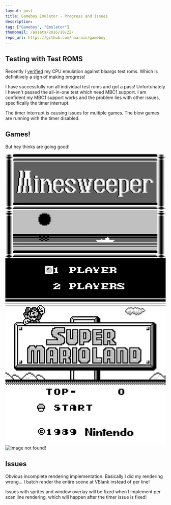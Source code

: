 ```yaml
---
layout: post
title: Gameboy Emulator - Progress and issues
description:
tag: ["Gameboy", "Emulator"]
thumbnail: /assets/2016/10/22/
repo_url: https://github.com/nnarain/gameboy
---
```


Testing with Test ROMS
----------------------

Recently I [verified](https://github.com/nnarain/gameboy/issues/52) my CPU emulation against blaargs test roms. Which is definitively a sign of making progress!

I have successfully run all individual test roms and got a pass! Unfortunately I haven't passed the all-in-one test which need MBC1 support. I am confident my MBC1 support works and the problem lies with other issues, specifically the timer interrupt.

The timer interrupt is causing issues for multiple games. The blow games are running with the timer disabled.

Games!
------

But hey thinks are going good!

![Image not found!](/assets/2016/10/22/minesweeper.gif)
![Image not found!](/assets/2016/10/22/mario.gif)
![Image not found!](/assets/2016/10/22/kirby.gif)


Issues
------

Obvious incomplete rendering implementation. Basically I did my rendering wrong... I batch render the entire scene at VBlank instead of per line!

Issues with sprites and window overlay will be fixed when I implement per scan line rendering, which will happen after the timer issue is fixed!
